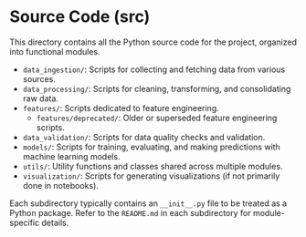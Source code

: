 # Source Code (src)

This directory contains all the Python source code for the project, organized into functional modules.

- `data_ingestion/`: Scripts for collecting and fetching data from various sources.
- `data_processing/`: Scripts for cleaning, transforming, and consolidating raw data.
- `features/`: Scripts dedicated to feature engineering.
  - `features/deprecated/`: Older or superseded feature engineering scripts.
- `data_validation/`: Scripts for data quality checks and validation.
- `models/`: Scripts for training, evaluating, and making predictions with machine learning models.
- `utils/`: Utility functions and classes shared across multiple modules.
- `visualization/`: Scripts for generating visualizations (if not primarily done in notebooks).

Each subdirectory typically contains an `__init__.py` file to be treated as a Python package.
Refer to the `README.md` in each subdirectory for module-specific details. 